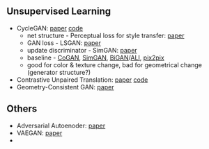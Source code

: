 ## Unsupervised Learning

* CycleGAN: [paper](https://openaccess.thecvf.com/content_ICCV_2017/papers/Zhu_Unpaired_Image-To-Image_Translation_ICCV_2017_paper.pdf) [code](https://github.com/junyanz/pytorch-CycleGAN-and-pix2pix)
  * net structure - Perceptual loss for style transfer: [paper](https://arxiv.org/pdf/1603.08155.pdf%7C)
  * GAN loss - LSGAN: [paper](https://openaccess.thecvf.com/content_ICCV_2017/papers/Mao_Least_Squares_Generative_ICCV_2017_paper.pdf)
  * update discriminator - SimGAN: [paper](https://openaccess.thecvf.com/content_cvpr_2017/papers/Shrivastava_Learning_From_Simulated_CVPR_2017_paper.pdf)
  * baseline - [CoGAN](https://arxiv.org/pdf/1606.07536.pdf), [SimGAN](https://openaccess.thecvf.com/content_cvpr_2017/papers/Shrivastava_Learning_From_Simulated_CVPR_2017_paper.pdf), [BiGAN](https://arxiv.org/pdf/1605.09782.pdf)/[ALI](https://arxiv.org/pdf/1606.00704.pdf), [pix2pix](https://openaccess.thecvf.com/content_cvpr_2017/papers/Isola_Image-To-Image_Translation_With_CVPR_2017_paper.pdf)
  * good for color & texture change, bad for geometrical change (generator structure?)
* Contrastive Unpaired Translation: [paper](https://arxiv.org/abs/2007.15651) [code](https://github.com/taesungp/contrastive-unpaired-translation)
* Geometry-Consistent GAN: [paper](https://openaccess.thecvf.com/content_CVPR_2019/papers/Fu_Geometry-Consistent_Generative_Adversarial_Networks_for_One-Sided_Unsupervised_Domain_Mapping_CVPR_2019_paper.pdf)


## Others

* Adversarial Autoenoder: [paper](https://arxiv.org/abs/1511.05644)
* VAEGAN: [paper](http://proceedings.mlr.press/v48/larsen16.pdf)
* 
